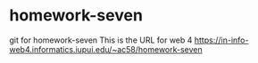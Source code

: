 # homework-seven

git for homework-seven
This is the URL for web 4
https://in-info-web4.informatics.iupui.edu/~ac58/homework-seven
